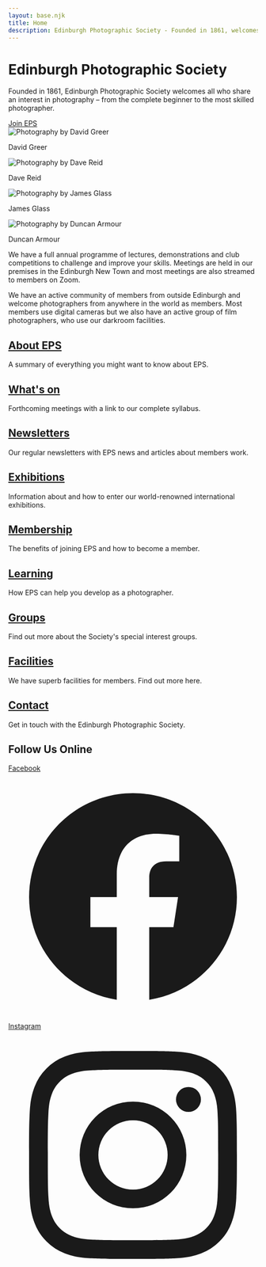 ```yaml
---
layout: base.njk
title: Home
description: Edinburgh Photographic Society - Founded in 1861, welcomes photographers of all levels
---
```


<div class="hero bg-gray-100 py-12 mb-8">
  <div class="container mx-auto px-4">
    <div class="max-w-3xl mx-auto text-center">
      <h1 class="text-4xl font-bold mb-4">Edinburgh Photographic Society</h1>
      <p class="text-xl">Founded in 1861, Edinburgh Photographic Society welcomes all who share an interest in photography – from the complete beginner to the most skilled photographer.</p>
      <div class="mt-6">
        <a href="/membership/" class="btn">Join EPS</a>
      </div>
    </div>
  </div>
</div>

<div class="max-w-6xl mx-auto">
  <div class="photo-grid mb-12">
    <div class="photo-card">
      <img src="/assets/images/Fine_Art_Nov_15.jpg" alt="Photography by David Greer" class="w-full h-64 object-cover">
      <div class="p-4 bg-white">
        <p class="font-semibold">David Greer</p>
      </div>
    </div>
    <div class="photo-card">
      <img src="/assets/images/No102.jpeg" alt="Photography by Dave Reid" class="w-full h-64 object-cover">
      <div class="p-4 bg-white">
        <p class="font-semibold">Dave Reid</p>
      </div>
    </div>
    <div class="photo-card">
      <img src="/assets/images/Peter-Stubbs-Church-Hill-Edinburgh-18-Sep-2014-1-by-Doug-Berndt.jpeg" alt="Photography by James Glass" class="w-full h-64 object-cover">
      <div class="p-4 bg-white">
        <p class="font-semibold">James Glass</p>
      </div>
    </div>
    <div class="photo-card">
      <img src="/assets/images/L1_1718_The-Buffalo-Must-Follow-The-Grass-Duncan-Armour-1.jpg.webp" alt="Photography by Duncan Armour" class="w-full h-64 object-cover">
      <div class="p-4 bg-white">
        <p class="font-semibold">Duncan Armour</p>
      </div>
    </div>
  </div>

  <div class="container mx-auto px-4 mb-12">
    <div class="prose max-w-none">
      <p class="text-lg">We have a full annual programme of lectures, demonstrations and club competitions to challenge and improve your skills. Meetings are held in our premises in the Edinburgh New Town and most meetings are also streamed to members on Zoom.</p>
      <p class="text-lg">We have an active community of members from outside Edinburgh and welcome photographers from anywhere in the world as members. Most members use digital cameras but we also have an active group of film photographers, who use our darkroom facilities.</p>
    </div>
  </div>

  <div class="grid grid-cols-1 md:grid-cols-2 lg:grid-cols-3 gap-8 mb-12">
    <div class="feature-card">
      <h2><a href="/about-eps-v2/">About EPS</a></h2>
      <p>A summary of everything you might want to know about EPS.</p>
    </div>
    <div class="feature-card">
      <h2><a href="/whats-on-v2/">What's on</a></h2>
      <p>Forthcoming meetings with a link to our complete syllabus.</p>
    </div>
    <div class="feature-card">
      <h2><a href="/newsletters-v2/">Newsletters</a></h2>
      <p>Our regular newsletters with EPS news and articles about members work.</p>
    </div>
    <div class="feature-card">
      <h2><a href="/exhibitions-v2/">Exhibitions</a></h2>
      <p>Information about and how to enter our world-renowned international exhibitions.</p>
    </div>
    <div class="feature-card">
      <h2><a href="/membership-v2/">Membership</a></h2>
      <p>The benefits of joining EPS and how to become a member.</p>
    </div>
    <div class="feature-card">
      <h2><a href="/learning-v2/">Learning</a></h2>
      <p>How EPS can help you develop as a photographer.</p>
    </div>
    <div class="feature-card">
      <h2><a href="/groups-v2/">Groups</a></h2>
      <p>Find out more about the Society's special interest groups.</p>
    </div>
    <div class="feature-card">
      <h2><a href="/facilities-v2/">Facilities</a></h2>
      <p>We have superb facilities for members. Find out more here.</p>
    </div>
    <div class="feature-card">
      <h2><a href="/contact/">Contact</a></h2>
      <p>Get in touch with the Edinburgh Photographic Society.</p>
    </div>
  </div>
</div>

<div class="bg-gray-100 py-8">
  <div class="container mx-auto px-4">
    <div class="text-center">
      <h2 class="text-2xl font-bold mb-6">Follow Us Online</h2>
      <div class="flex justify-center space-x-6">
        <a href="https://www.facebook.com/EdinburghPhotographicSociety/" class="text-blue-800 hover:text-blue-600">
          <span class="sr-only">Facebook</span>
          <svg class="h-8 w-8" fill="currentColor" viewBox="0 0 24 24" aria-hidden="true">
            <path fill-rule="evenodd" d="M22 12c0-5.523-4.477-10-10-10S2 6.477 2 12c0 4.991 3.657 9.128 8.438 9.878v-6.987h-2.54V12h2.54V9.797c0-2.506 1.492-3.89 3.777-3.89 1.094 0 2.238.195 2.238.195v2.46h-1.26c-1.243 0-1.63.771-1.63 1.562V12h2.773l-.443 2.89h-2.33v6.988C18.343 21.128 22 16.991 22 12z" clip-rule="evenodd" />
          </svg>
        </a>
        <a href="https://www.instagram.com/edinburghphotographicsociety/" class="text-blue-800 hover:text-blue-600">
          <span class="sr-only">Instagram</span>
          <svg class="h-8 w-8" fill="currentColor" viewBox="0 0 24 24" aria-hidden="true">
            <path fill-rule="evenodd" d="M12.315 2c2.43 0 2.784.013 3.808.06 1.064.049 1.791.218 2.427.465a4.902 4.902 0 011.772 1.153 4.902 4.902 0 011.153 1.772c.247.636.416 1.363.465 2.427.048 1.067.06 1.407.06 4.123v.08c0 2.643-.012 2.987-.06 4.043-.049 1.064-.218 1.791-.465 2.427a4.902 4.902 0 01-1.153 1.772 4.902 4.902 0 01-1.772 1.153c-.636.247-1.363.416-2.427.465-1.067.048-1.407.06-4.123.06h-.08c-2.643 0-2.987-.012-4.043-.06-1.064-.049-1.791-.218-2.427-.465a4.902 4.902 0 01-1.772-1.153 4.902 4.902 0 01-1.153-1.772c-.247-.636-.416-1.363-.465-2.427-.047-1.024-.06-1.379-.06-3.808v-.63c0-2.43.013-2.784.06-3.808.049-1.064.218-1.791.465-2.427a4.902 4.902 0 011.153-1.772A4.902 4.902 0 015.45 2.525c.636-.247 1.363-.416 2.427-.465C8.901 2.013 9.256 2 11.685 2h.63zm-.081 1.802h-.468c-2.456 0-2.784.011-3.807.058-.975.045-1.504.207-1.857.344-.467.182-.8.398-1.15.748-.35.35-.566.683-.748 1.15-.137.353-.3.882-.344 1.857-.047 1.023-.058 1.351-.058 3.807v.468c0 2.456.011 2.784.058 3.807.045.975.207 1.504.344 1.857.182.466.399.8.748 1.15.35.35.683.566 1.15.748.353.137.882.3 1.857.344 1.054.048 1.37.058 4.041.058h.08c2.597 0 2.917-.01 3.96-.058.976-.045 1.505-.207 1.858-.344.466-.182.8-.398 1.15-.748.35-.35.566-.683.748-1.15.137-.353.3-.882.344-1.857.048-1.055.058-1.37.058-4.041v-.08c0-2.597-.01-2.917-.058-3.96-.045-.976-.207-1.505-.344-1.858a3.097 3.097 0 00-.748-1.15 3.098 3.098 0 00-1.15-.748c-.353-.137-.882-.3-1.857-.344-1.023-.047-1.351-.058-3.807-.058zM12 6.865a5.135 5.135 0 110 10.27 5.135 5.135 0 010-10.27zm0 1.802a3.333 3.333 0 100 6.666 3.333 3.333 0 000-6.666zm5.338-3.205a1.2 1.2 0 110 2.4 1.2 1.2 0 010-2.4z" clip-rule="evenodd" />
          </svg>
        </a>
      </div>
    </div>
  </div>
</div>

